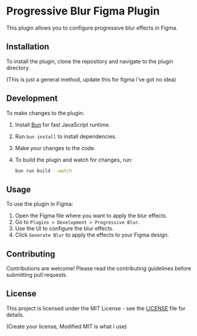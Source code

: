 # Progressive Blur Figma Plugin

 This plugin allows you to configure progressive blur effects in Figma.

## Installation

 To install the plugin, clone the repository and navigate to the plugin directory.

 (This is just a general method, update this for figma i've got no idea)

## Development

 To make changes to the plugin:

 1. Install [Bun](https://bun.sh/) for fast JavaScript runtime.
 2. Run `bun install` to install dependencies.
 3. Make your changes to the code.
 4. To build the plugin and watch for changes, run:

    ```sh
    bun run build --watch
    ```

## Usage

 To use the plugin in Figma:

 1. Open the Figma file where you want to apply the blur effects.
 2. Go to `Plugins > Development > Progressive Blur`.
 3. Use the UI to configure the blur effects.
 4. Click `Generate Blur` to apply the effects to your Figma design.

## Contributing

 Contributions are welcome! Please read the contributing guidelines before submitting pull requests.

## License

 This project is licensed under the MIT License - see the [LICENSE](LICENSE) file for details.

 (Create your license, Modified MIT is what i use)
